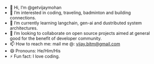 - 👋 Hi, I’m @getvijaymohan
- 👀 I’m interested in coding, traveling, badminton and building connections.
- 🌱 I’m currently learning langchain, gen-ai and dustributed system architectures.
- 💞️ I’m looking to collaborate on open source projects aimed at general good for the benefit of developer community.
- 📫 How to reach me: mail me @: vijay.bitm@gmail.com
- 😄 Pronouns: He/Him/His
- ⚡ Fun fact: I love coding.

<!---
getvijaymohan/getvijaymohan is a ✨ special ✨ repository because its `README.md` (this file) appears on your GitHub profile.
You can click the Preview link to take a look at your changes.
--->
